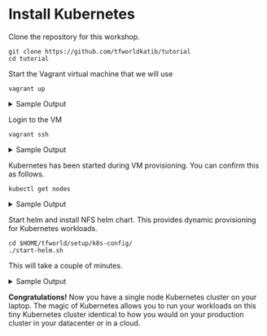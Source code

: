 # Install Kubernetes

Clone the repository for this workshop.
```console
git clone https://github.com/tfworldkatib/tutorial
cd tutorial
```

Start the Vagrant virtual machine that we will use 
```console
vagrant up
```
<details>
<summary>
 Sample Output
 </summary>
vagrant up
Bringing machine 'default' up with 'virtualbox' provider...
==> default: Importing base box 'minikatib/tfworld'...
==> default: Matching MAC address for NAT networking...
==> default: Checking if box 'minikatib/tfworld' version '0.2.0' is up to date...
==> default: Setting the name of the VM: tfworld_default_1571554286050_26802
==> default: Fixed port collision for 22 => 2222. Now on port 2200.
==> default: Clearing any previously set network interfaces...
==> default: Preparing network interfaces based on configuration...
    default: Adapter 1: nat
==> default: Forwarding ports...
    default: 31230 (guest) => 31230 (host) (adapter 1)
    default: 22 (guest) => 2200 (host) (adapter 1)
==> default: Running 'pre-boot' VM customizations...
==> default: Booting VM...
==> default: Waiting for machine to boot. This may take a few minutes...
    default: SSH address: 127.0.0.1:2200
    default: SSH username: vagrant
    default: SSH auth method: private key
==> default: Machine booted and ready!
==> default: Checking for guest additions in VM...
==> default: Mounting shared folders...
    default: /vagrant => /Users/neelimam/minikatib/t3/tfworld
==> default: Running provisioner: shell...
    default: Running: inline script
    default: [init] Using Kubernetes version: v1.14.8
    default: [preflight] Running pre-flight checks
    default: 	[WARNING Service-Docker]: docker service is not enabled, please run 'systemctl enable docker.service'
    default: 	[WARNING IsDockerSystemdCheck]: detected "cgroupfs" as the Docker cgroup driver. The recommended driver is "systemd". Please follow the guide at https://kubernetes.io/docs/setup/cri/
    default: [preflight] Pulling images required for setting up a Kubernetes cluster
    default: [preflight] This might take a minute or two, depending on the speed of your internet connection
    default: [preflight] You can also perform this action in beforehand using 'kubeadm config images pull'
    default: [kubelet-start] Writing kubelet environment file with flags to file "/var/lib/kubelet/kubeadm-flags.env"
    default: [kubelet-start] Writing kubelet configuration to file "/var/lib/kubelet/config.yaml"
    default: [kubelet-start] Activating the kubelet service
    default: [certs] Using certificateDir folder "/etc/kubernetes/pki"
    default: [certs] Generating "ca" certificate and key
    default: [certs] Generating "apiserver" certificate and key
    default: [certs] apiserver serving cert is signed for DNS names [katib kubernetes kubernetes.default kubernetes.default.svc kubernetes.default.svc.cluster.local] and IPs [10.96.0.1 10.0.2.15]
    default: [certs] Generating "apiserver-kubelet-client" certificate and key
    default: [certs] Generating "front-proxy-ca" certificate and key
    default: [certs] Generating "front-proxy-client" certificate and key
    default: [certs] Generating "etcd/ca" certificate and key
    default: [certs] Generating "etcd/server" certificate and key
    default: [certs] etcd/server serving cert is signed for DNS names [katib localhost] and IPs [10.0.2.15 127.0.0.1 ::1]
    default: [certs] Generating "etcd/peer" certificate and key
    default: [certs] etcd/peer serving cert is signed for DNS names [katib localhost] and IPs [10.0.2.15 127.0.0.1 ::1]
    default: [certs] Generating "etcd/healthcheck-client" certificate and key
    default: [certs] Generating "apiserver-etcd-client" certificate and key
    default: [certs] Generating "sa" key and public key
    default: [kubeconfig] Using kubeconfig folder "/etc/kubernetes"
    default: [kubeconfig] Writing "admin.conf" kubeconfig file
    default: [kubeconfig] Writing "kubelet.conf" kubeconfig file
    default: [kubeconfig] Writing "controller-manager.conf" kubeconfig file
    default: [kubeconfig] Writing "scheduler.conf" kubeconfig file
    default: [control-plane] Using manifest folder "/etc/kubernetes/manifests"
    default: [control-plane] Creating static Pod manifest for "kube-apiserver"
    default: [control-plane] Creating static Pod manifest for "kube-controller-manager"
    default: [control-plane] Creating static Pod manifest for "kube-scheduler"
    default: [etcd] Creating static Pod manifest for local etcd in "/etc/kubernetes/manifests"
    default: [wait-control-plane] Waiting for the kubelet to boot up the control plane as static Pods from directory "/etc/kubernetes/manifests". This can take up to 4m0s
    default: [apiclient] All control plane components are healthy after 36.003972 seconds
    default: [upload-config] storing the configuration used in ConfigMap "kubeadm-config" in the "kube-system" Namespace
    default: [kubelet] Creating a ConfigMap "kubelet-config-1.14" in namespace kube-system with the configuration for the kubelets in the cluster
    default: [upload-certs] Skipping phase. Please see --experimental-upload-certs
    default: [mark-control-plane] Marking the node katib as control-plane by adding the label "node-role.kubernetes.io/master=''"
    default: [mark-control-plane] Marking the node katib as control-plane by adding the taints [node-role.kubernetes.io/master:NoSchedule]
    default: [bootstrap-token] Using token: 6cvjk2.7kwbwb0oedxmmxnf
    default: [bootstrap-token] Configuring bootstrap tokens, cluster-info ConfigMap, RBAC Roles
    default: [bootstrap-token] configured RBAC rules to allow Node Bootstrap tokens to post CSRs in order for nodes to get long term certificate credentials
    default: [bootstrap-token] configured RBAC rules to allow the csrapprover controller automatically approve CSRs from a Node Bootstrap Token
    default: [bootstrap-token] configured RBAC rules to allow certificate rotation for all node client certificates in the cluster
    default: [bootstrap-token] creating the "cluster-info" ConfigMap in the "kube-public" namespace
    default: [addons] Applied essential addon: CoreDNS
    default: [addons] Applied essential addon: kube-proxy
    default:
    default: Your Kubernetes control-plane has initialized successfully!
    default:
    default: To start using your cluster, you need to run the following as a regular user:
    default:
    default:   mkdir -p $HOME/.kube
    default:   sudo cp -i /etc/kubernetes/admin.conf $HOME/.kube/config
    default:   sudo chown $(id -u):$(id -g) $HOME/.kube/config
    default:
    default: You should now deploy a pod network to the cluster.
    default: Run "kubectl apply -f [podnetwork].yaml" with one of the options listed at:
    default:   https://kubernetes.io/docs/concepts/cluster-administration/addons/
    default:
    default: Then you can join any number of worker nodes by running the following on each as root:
    default:
    default: kubeadm join 10.0.2.15:6443 --token 6cvjk2.7kwbwb0oedxmmxnf \
    default:     --discovery-token-ca-cert-hash sha256:081c1fe5d9e42a8d2c85ffc7465a3b606d8ae90e7511861cb7eeba3397a7e3f5
    default: node/katib untainted
    default: configmap/kube-router-cfg created
    default: daemonset.apps/kube-router created
    default: serviceaccount/kube-router created
    default: clusterrole.rbac.authorization.k8s.io/kube-router created
    default: clusterrolebinding.rbac.authorization.k8s.io/kube-router created
    default: persistentvolume/data-kf-nfs-server-provisioner-0 created
</details>

Login to the VM
```
vagrant ssh
 ```
<details>
<summary>
 Sample Output
 </summary>
Welcome to Ubuntu 18.04.2 LTS (GNU/Linux 4.15.0-51-generic x86_64)

 * Documentation:  https://help.ubuntu.com
 * Management:     https://landscape.canonical.com
 * Support:        https://ubuntu.com/advantage

  System information as of Sun Oct 20 06:53:33 UTC 2019

  System load:  0.87               Users logged in:            0
  Usage of /:   18.6% of 61.80GB   IP address for eth0:        10.0.2.15
  Memory usage: 14%                IP address for docker0:     172.17.0.1
  Swap usage:   0%                 IP address for kube-bridge: 192.168.0.1
  Processes:    160

 * Kata Containers are now fully integrated in Charmed Kubernetes 1.16!
   Yes, charms take the Krazy out of K8s Kata Kluster Konstruction.

     https://ubuntu.com/kubernetes/docs/release-notes

111 packages can be updated.
60 updates are security updates.


Last login: Sun Oct 20 03:54:17 2019 from 10.0.2.2
</details>

Kubernetes has been started during VM provisioning. You can confirm this as follows.
```console
kubectl get nodes
```
<details>
<summary>
 Sample Output
 </summary>
 NAME    STATUS   ROLES    AGE     VERSION
katib   Ready    master   2m15s   v1.14.8
</details>

Start helm and install NFS helm chart. This provides dynamic provisioning for Kubernetes workloads.

```
cd $HOME/tfworld/setup/k8s-config/
./start-helm.sh
 ```
 This will take a couple of minutes.
<details>
<summary>
 Sample Output
 </summary>
serviceaccount/tiller created
clusterrolebinding.rbac.authorization.k8s.io/tiller created
Creating /home/vagrant/.helm
Creating /home/vagrant/.helm/repository
Creating /home/vagrant/.helm/repository/cache
Creating /home/vagrant/.helm/repository/local
Creating /home/vagrant/.helm/plugins
Creating /home/vagrant/.helm/starters
Creating /home/vagrant/.helm/cache/archive
Creating /home/vagrant/.helm/repository/repositories.yaml
Adding stable repo with URL: https://kubernetes-charts.storage.googleapis.com
Adding local repo with URL: http://127.0.0.1:8879/charts
$HELM_HOME has been configured at /home/vagrant/.helm.

Tiller (the Helm server-side component) has been installed into your Kubernetes Cluster.

Please note: by default, Tiller is deployed with an insecure 'allow unauthenticated users' policy.
To prevent this, run `helm init` with the --tiller-tls-verify flag.
For more information on securing your installation see: https://docs.helm.sh/using_helm/#securing-your-helm-installation
Hang tight while we grab the latest from your chart repositories...
...Skip local chart repository
...Successfully got an update from the "stable" chart repository
Update Complete.
NAME:   kf
LAST DEPLOYED: Sun Oct 20 06:56:39 2019
NAMESPACE: kube-system
STATUS: DEPLOYED

RESOURCES:
==> v1/ClusterRole
NAME                       AGE
kf-nfs-server-provisioner  1s

==> v1/ClusterRoleBinding
NAME                       AGE
kf-nfs-server-provisioner  1s

==> v1/Pod(related)
NAME                         READY  STATUS   RESTARTS  AGE
kf-nfs-server-provisioner-0  0/1    Pending  0         1s

==> v1/Service
NAME                       TYPE       CLUSTER-IP     EXTERNAL-IP  PORT(S)                                 AGE
kf-nfs-server-provisioner  ClusterIP  10.100.45.158  <none>       2049/TCP,20048/TCP,51413/TCP,51413/UDP  1s

==> v1/ServiceAccount
NAME                       SECRETS  AGE
kf-nfs-server-provisioner  1        1s

==> v1/StorageClass
NAME  PROVISIONER                              AGE
nfs   cluster.local/kf-nfs-server-provisioner  1s

==> v1beta2/StatefulSet
NAME                       READY  AGE
kf-nfs-server-provisioner  0/1    1s


NOTES:
The NFS Provisioner service has now been installed.

A storage class named 'nfs' has now been created
and is available to provision dynamic volumes.

You can use this storageclass by creating a `PersistentVolumeClaim` with the
correct storageClassName attribute. For example:

    ---
    kind: PersistentVolumeClaim
    apiVersion: v1
    metadata:
      name: test-dynamic-volume-claim
    spec:
      storageClassName: "nfs"
      accessModes:
        - ReadWriteOnce
      resources:
        requests:
          storage: 100Mi

</details>

**Congratulations!** Now you have a single node Kubernetes cluster on your laptop. The magic of Kubernetes allows you to run your workloads on this tiny Kubernetes cluster identical to how you would on your production cluster in your datacenter or in a cloud.
